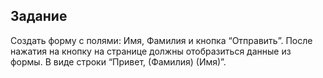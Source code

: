 ## Задание

Создать форму с полями: Имя, Фамилия и кнопка “Отправить”. После нажатия на кнопку на странице должны отобразиться данные из формы. В виде строки “Привет, (Фамилия) (Имя)”.